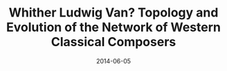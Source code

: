 ---
title: "Whither Ludwig Van? Topology and Evolution of the Network of Western Classical Composers"
collection: talks
type: "Poster"
permalink: /talks/2014-netsci2014-1
venue: "NetSci2014"
date: 2014-06-05
location: "Berkeley, California"
---